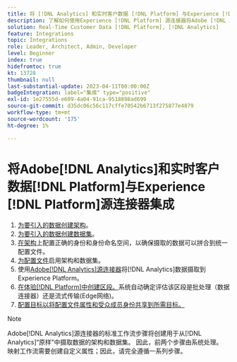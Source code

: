 ```yaml
---
title: 将 [!DNL Analytics] 和实时客户数据 [!DNL Platform] 与Experience [!DNL Platform] 源连接器教程集成
description: 了解如何使用Experience [!DNL Platform] 源连接器将Adobe [!DNL Analytics] 与实时客户数据 [!DNL Platform] 集成。
solution: Real-Time Customer Data [!DNL Platform], [!DNL Analytics]
feature: Integrations
topic: Integrations
role: Leader, Architect, Admin, Developer
level: Beginner
index: true
hidefromtoc: true
kt: 13728
thumbnail: null
last-substantial-update: 2023-04-11T00:00:00Z
badgeIntegration: label="集成" type="positive"
exl-id: 1e27555d-e609-4a04-91ca-9518898ad699
source-git-commit: d35dc06c56c117cffe70542b6713f275877e4879
workflow-type: tm+mt
source-wordcount: '175'
ht-degree: 1%

---
```


# 将Adobe[!DNL Analytics]和实时客户数据[!DNL Platform]与Experience [!DNL Platform]源连接器集成

<ol>
    <li><a href="https://experienceleague.adobe.com/zh-hans?lang=en#dashboard/learning" _target="_blank" rel="noopener noreferrer">为要引入的数据创建架构</a>。</li>
    <li><a href="https://experienceleague.adobe.com/docs/platform-learn/tutorials/data-ingestion/create-datasets-and-ingest-data.html?lang=zh-Hans" _target="_blank" rel="noopener noreferrer">为要引入的数据创建数据集</a>。</a></li>
    <li><a href="https://experienceleague.adobe.com/docs/platform-learn/tutorials/identities/label-ingest-and-verify-identity-data.html?lang=zh-Hans" _target="_blank" rel="noopener noreferrer">在架构</a>上配置正确的身份和身份命名空间，以确保摄取的数据可以拼合到统一配置文件。</li> 
    <li><a href="https://experienceleague.adobe.com/docs/platform-learn/tutorials/profiles/bring-data-into-the-real-time-customer-profile.html?lang=zh-Hans" _target="_blank" rel="noopener noreferrer">为配置文件</a>启用架构和数据集。</li>
    <li>使用<a href="https://experienceleague.adobe.com/docs/platform-learn/tutorials/sources/ingest-data-from-adobe-analytics.html?lang=zh-Hans" _target="_blank" rel="noopener noreferrer">Adobe[!DNL Analytics]源连接器</a>将[!DNL Analytics]数据摄取到Experience Platform。</li>
    <li><a href="https://experienceleague.adobe.com/docs/platform-learn/tutorials/audiences/create-audiences.html?lang=zh-Hans" _target="_blank" rel="noopener noreferrer">在体验[!DNL Platform]中创建区段。</a>系统自动确定评估该区段是批处理（数据连接器）还是流式传输(Edge网络)。</li>
    <li><a href="https://experienceleague.adobe.com/docs/platform-learn/tutorials/destinations/create-destinations-and-activate-data.html?lang=zh-Hans" _target="_blank" rel="noopener noreferrer">配置目标以将配置文件属性和受众成员身份共享到所需目标。</a></li>   
</ol>

>[!NOTE]
>
>Adobe[!DNL Analytics]源连接器的标准工作流步骤将创建用于从[!DNL Analytics]“原样”中摄取数据的架构和数据集。 因此，前两个步骤由系统处理。 映射工作流需要创建自定义属性；因此，请完全遵循一系列步骤。
